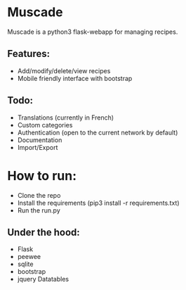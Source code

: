 # Muscade

Muscade is a python3 flask-webapp for managing recipes.

## Features:
* Add/modify/delete/view recipes
* Mobile friendly interface with bootstrap

## Todo:
* Translations (currently in French)
* Custom categories
* Authentication (open to the current network by default)
* Documentation
* Import/Export

# How to run:
* Clone the repo
* Install the requirements (pip3 install -r requirements.txt)
* Run the run.py

## Under the hood:
* Flask
* peewee
* sqlite
* bootstrap
* jquery Datatables